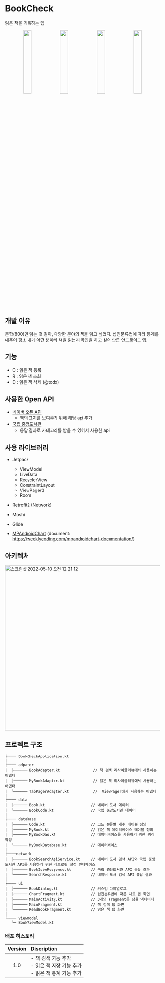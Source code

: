 # BookCheck
읽은 책을 기록하는 앱

<p align="center">
  <img src="https://user-images.githubusercontent.com/46019755/184641306-f114da8b-c30a-4b74-8d68-ff94c25b619d.png" width="23%"/>
  <img src="https://user-images.githubusercontent.com/46019755/184641310-07700bfa-c2eb-448a-8381-19c42dfcb342.png" width="23%"/>
  <img src="https://user-images.githubusercontent.com/46019755/184641316-742146ec-9cd1-47ed-a9b8-83559eaa71f1.png" width="23%"/>
  <img src="https://user-images.githubusercontent.com/46019755/184641322-cfa9f92a-1c22-4eae-aae6-0a95f5cb794b.png" width="23%"/>
</p>

## 개발 이유
문학(800)만 읽는 것 같아, 다양한 분야의 책을 읽고 싶었다. 십진분류법에 따라 통계를 내주어 평소 내가 어떤 분야의 책을 읽는지 확인을 하고 싶어 만든 안드로이드 앱.

## 기능
- C : 읽은 책 등록
- R : 읽은 책 조회
- D : 읽은 책 삭제 (@todo)

## 사용한 Open API
- [네이버 오픈 API](https://developers.naver.com/docs/search/book/)
  - 책의 표지를 보여주기 위해 해당 api 추가 
- [국립 중앙도서관](https://www.nl.go.kr/NL/contents/N31101030700.do)
  - 응답 결과로 카테고리를 받을 수 있어서 사용한 api

## 사용 라이브러리
- Jetpack
  - ViewModel
  - LiveData
  - RecyclerView
  - ConstraintLayout
  - ViewPager2
  - Room

- Retrofit2 (Network)
- Moshi
- Glide
- [MPAndroidChart](https://github.com/PhilJay/MPAndroidChart) (document: https://weeklycoding.com/mpandroidchart-documentation/)

## 아키텍처

<img width="536" alt="스크린샷 2022-05-10 오전 12 21 12" src="https://user-images.githubusercontent.com/46019755/167442599-01632f5b-9e17-47d8-b7ba-a059486d8ee7.png">

## 프로젝트 구조      

```
├──── BookCheckApplication.kt
|
├──── adpater
|  ├────── BookAdapter.kt               // 책 검색 리사이클러뷰에서 사용하는 어댑터
|  ├────── MyBookAdapter.kt             // 읽은 책 리사이클러뷰에서 사용하는 어댑터  
|  └────── TabPagerAdapter.kt           //  ViewPager에서 사용하는 어댑터 
|
├──── data
|  ├────── Book.kt                     // 네이버 도서 데이터   
|  └────── BookCode.kt                 // 국립 중앙도서관 데이터   
|
├──── database
|  ├────── Code.kt                     // 코드 분류별 개수 테이블 정의      
|  ├────── MyBook.kt                   // 읽은 책 데이터베이스 테이블 정의
|  ├────── MyBookDao.kt                // 데이터베이스를 사용하기 위한 쿼리 작성  
|  └────── MyBookDatabase.kt           // 데이터베이스 
|
├────network
|  ├────── BookSearchApiService.kt     // 네이버 도서 검색 API와 국립 중앙 도서관 API를 사용하기 위한 레트로핏 설정 인터페이스 
|  ├────── BookIsbnResponse.kt         // 국립 중앙도서관 API 응답 결과
|  └────── SearchResponse.kt           // 네이버 도서 검색 API 응답 결과 
|
├──── ui
|  ├────── BookDialog.kt               // 커스텀 다이얼로그
|  ├────── ChartFragment.kt            // 십진분류법에 따른 차트 탭 화면  
|  ├────── MainActivity.kt             // 3개의 Fragment를 담을 액티비티    
|  ├────── MainFragment.kt             // 책 검색 탭 화면
|  └────── ReadBookFragment.kt         // 읽은 책 탭 화면  
|       
└──── viewmodel
   └─ BookViewModel.kt
```


### 배포 히스토리
| Version | Discription |
|:--:|:--|
|1.0|- 책 검색 기능 추가 <br> - 읽은 책 저장 기능 추가 <br> - 읽은 책 통계 기능 추가|
